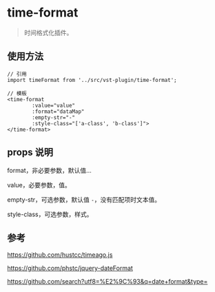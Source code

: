 # time-format

> 时间格式化插件。

## 使用方法

    // 引用
    import timeFormat from '../src/vst-plugin/time-format';
    
    // 模板
    <time-format
            :value="value"
            :format="dataMap"
            :empty-str="-"
            :style-class="['a-class', 'b-class']">
    </time-format>

## props 说明

format，非必要参数，默认值...

    

value，必要参数，值。

empty-str，可选参数，默认值 `-`，没有匹配项时文本值。

style-class，可选参数，样式。

## 参考

https://github.com/hustcc/timeago.js

https://github.com/phstc/jquery-dateFormat

https://github.com/search?utf8=%E2%9C%93&q=date+format&type=